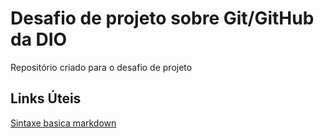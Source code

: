 # Desafio de projeto sobre Git/GitHub da DIO
Repositório criado para o desafio de projeto 

## Links Úteis
[Sintaxe basica markdown](https://www.markdownguide.org/basic-syntax/)
